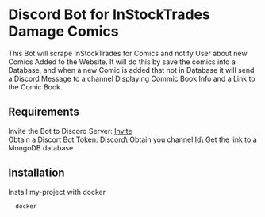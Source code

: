 # Discord Bot for InStockTrades Damage Comics

This Bot will scrape InStockTrades for Comics and notify User about new Comics Added to the Website. It will do this by save the comics into a Database, and when a new Comic is added that not in Database it will send a Discord Message to a channel Displaying Commic Book Info and a Link to the Comic Book.

## Requirements

Invite the Bot to Discord Server: [Invite](https://discord.com/api/oauth2/authorize?client_id=1059222457493487768&permissions=2733747731520&scope=bot)\
Obtain a Discort Bot Token: [Discord]("www.something.com")\
Obtain you channel Id\
Get the link to a MongoDB database

## Installation

Install my-project with docker

```bash
  docker
```
